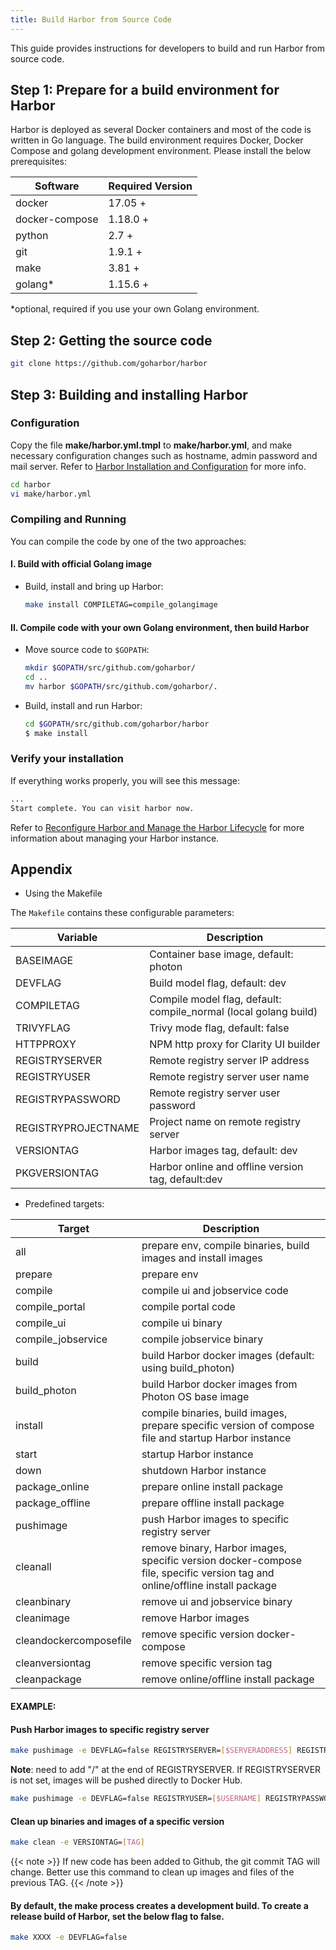 ```yaml
---
title: Build Harbor from Source Code
---
```


This guide provides instructions for developers to build and run Harbor from source code.

## Step 1: Prepare for a build environment for Harbor

Harbor is deployed as several Docker containers and most of the code is written in Go language. The build environment requires Docker, Docker Compose and golang development environment. Please install the below prerequisites:

| Software       | Required Version |
| -------------- | ---------------- |
| docker         | 17.05 +          |
| docker-compose | 1.18.0 +         |
| python         | 2.7 +            |
| git            | 1.9.1 +          |
| make           | 3.81 +           |
| golang\*       | 1.15.6 +         |

\*optional, required if you use your own Golang environment.

## Step 2: Getting the source code

```sh
git clone https://github.com/goharbor/harbor
```

## Step 3: Building and installing Harbor

### Configuration

Copy the file **make/harbor.yml.tmpl** to **make/harbor.yml**, and make necessary configuration changes such as hostname, admin password and mail server. Refer to [Harbor Installation and Configuration](../install-config/_index.md) for more info.

```sh
cd harbor
vi make/harbor.yml
```

### Compiling and Running

You can compile the code by one of the two approaches:

#### I. Build with official Golang image

- Build, install and bring up Harbor:

    ```sh
    make install COMPILETAG=compile_golangimage
    ```

#### II. Compile code with your own Golang environment, then build Harbor

- Move source code to `$GOPATH`:

    ```sh
    mkdir $GOPATH/src/github.com/goharbor/
    cd ..
    mv harbor $GOPATH/src/github.com/goharbor/.
    ```

- Build, install and run Harbor:

    ```sh
    cd $GOPATH/src/github.com/goharbor/harbor
    $ make install
    ```

### Verify your installation

If everything works properly, you will see this message:

```sh
...
Start complete. You can visit harbor now.
```

Refer to [Reconfigure Harbor and Manage the Harbor Lifecycle](../install-config/reconfigure-manage-lifecycle.md) for more information about managing your Harbor instance.

## Appendix

- Using the Makefile

The `Makefile` contains these configurable parameters:

| Variable            | Description                                                      |
| ------------------- | ---------------------------------------------------------------- |
| BASEIMAGE           | Container base image, default: photon                            |
| DEVFLAG             | Build model flag, default: dev                                   |
| COMPILETAG          | Compile model flag, default: compile_normal (local golang build) |
| TRIVYFLAG           | Trivy mode flag, default: false                                  |
| HTTPPROXY           | NPM http proxy for Clarity UI builder                            |
| REGISTRYSERVER      | Remote registry server IP address                                |
| REGISTRYUSER        | Remote registry server user name                                 |
| REGISTRYPASSWORD    | Remote registry server user password                             |
| REGISTRYPROJECTNAME | Project name on remote registry server                           |
| VERSIONTAG          | Harbor images tag, default: dev                                  |
| PKGVERSIONTAG       | Harbor online and offline version tag, default:dev               |

- Predefined targets:

| Target                 | Description                                                                                                                 |
| ---------------------- | --------------------------------------------------------------------------------------------------------------------------- |
| all                    | prepare env, compile binaries, build images and install images                                                              |
| prepare                | prepare env                                                                                                                 |
| compile                | compile ui and jobservice code                                                                                              |
| compile_portal         | compile portal code                                                                                                         |
| compile_ui             | compile ui binary                                                                                                           |
| compile_jobservice     | compile jobservice binary                                                                                                   |
| build                  | build Harbor docker images (default: using build_photon)                                                                    |
| build_photon           | build Harbor docker images from Photon OS base image                                                                        |
| install                | compile binaries, build images, prepare specific version of compose file and startup Harbor instance                        |
| start                  | startup Harbor instance                                                          |
| down                   | shutdown Harbor instance                                                          |
| package_online         | prepare online install package                                                                                              |
| package_offline        | prepare offline install package                                                                                             |
| pushimage              | push Harbor images to specific registry server                                                                              |
| cleanall               | remove binary, Harbor images, specific version docker-compose file, specific version tag and online/offline install package |
| cleanbinary            | remove ui and jobservice binary                                                                                             |
| cleanimage             | remove Harbor images                                                                                                        |
| cleandockercomposefile | remove specific version docker-compose                                                                                      |
| cleanversiontag        | remove specific version tag                                                                                                 |
| cleanpackage           | remove online/offline install package                                                                                       |

#### EXAMPLE:

#### Push Harbor images to specific registry server

```sh
make pushimage -e DEVFLAG=false REGISTRYSERVER=[$SERVERADDRESS] REGISTRYUSER=[$USERNAME] REGISTRYPASSWORD=[$PASSWORD] REGISTRYPROJECTNAME=[$PROJECTNAME]
```

**Note**: need to add "/" at the end of REGISTRYSERVER. If REGISTRYSERVER is not set, images will be pushed directly to Docker Hub.

```sh
make pushimage -e DEVFLAG=false REGISTRYUSER=[$USERNAME] REGISTRYPASSWORD=[$PASSWORD] REGISTRYPROJECTNAME=[$PROJECTNAME]
```

#### Clean up binaries and images of a specific version

```sh
make clean -e VERSIONTAG=[TAG]
```

{{< note >}}
If new code has been added to Github, the git commit TAG will change. Better use this command to clean up images and files of the previous TAG.
{{< /note >}}

#### By default, the make process creates a development build. To create a release build of Harbor, set the below flag to false.

```sh
make XXXX -e DEVFLAG=false
```
